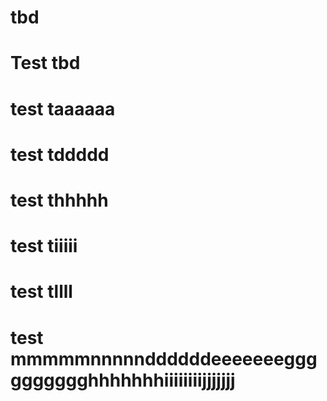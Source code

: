 # tbd

# Test tbd
# test taaaaaa
# test tddddd
# test thhhhh
# test tiiiii
# test tllll
# test mmmmmnnnnnddddddeeeeeeegggggggggghhhhhhhiiiiiiiijjjjjjj
